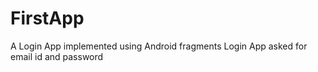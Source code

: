 # FirstApp
A Login App implemented using Android fragments
Login App asked for email id and password